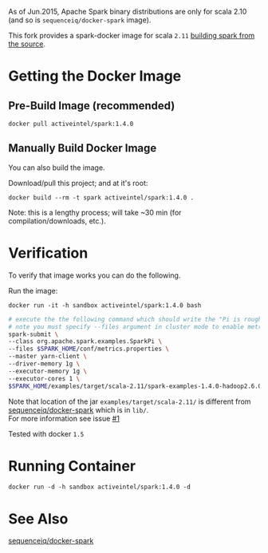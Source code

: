 As of Jun.2015, Apache Spark binary distributions are only for scala 2.10 (and so is `sequenceiq/docker-spark` image).  

This fork provides a spark-docker image for scala `2.11` [building spark from the source](http://spark.apache.org/docs/latest/building-spark.html#building-for-scala-211).

# Getting the Docker Image

## Pre-Build Image (recommended)

`docker pull activeintel/spark:1.4.0`

## Manually Build Docker Image

You can also build the image.

Download/pull this project; and at it's root:

`docker build --rm -t spark activeintel/spark:1.4.0 .`

Note: this is a lengthy process; will take ~30 min (for compilation/downloads, etc.).

# Verification

To verify that image works you can do the following.

Run the image:

`docker run -it -h sandbox activeintel/spark:1.4.0 bash`


```bash
# execute the the following command which should write the "Pi is roughly 3.1418" into the logs
# note you must specify --files argument in cluster mode to enable metrics
spark-submit \
--class org.apache.spark.examples.SparkPi \
--files $SPARK_HOME/conf/metrics.properties \
--master yarn-client \
--driver-memory 1g \
--executor-memory 1g \
--executor-cores 1 \
$SPARK_HOME/examples/target/scala-2.11/spark-examples-1.4.0-hadoop2.6.0.jar
```

Note that location of the jar `examples/target/scala-2.11/` is different from [sequenceiq/docker-spark](https://github.com/sequenceiq/docker-spark) which is in `lib/`.  
For more information see issue [#1](/../../issues/1)


Tested with docker `1.5`

# Running Container 

`docker run -d -h sandbox activeintel/spark:1.4.0 -d`


# See Also

[sequenceiq/docker-spark](https://github.com/sequenceiq/docker-spark)


